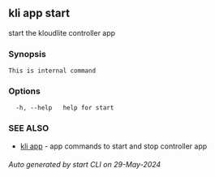 ## kli app start

start the kloudlite controller app

### Synopsis

```
This is internal command
```

### Options

```
  -h, --help   help for start
```

### SEE ALSO

* [kli app](kli_app.md)  - app commands to start and stop controller app

###### Auto generated by start CLI on 29-May-2024
